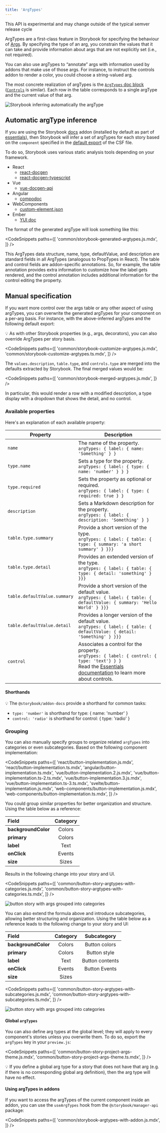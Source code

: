 ```yaml
---
title: 'ArgTypes'
---
```


<div class="aside">

This API is experimental and may change outside of the typical semver release cycle

</div>

ArgTypes are a first-class feature in Storybook for specifying the behaviour of [Args](../writing-stories/args.md). By specifying the type of an arg, you constrain the values that it can take and provide information about args that are not explicitly set (i.e., not required).

You can also use argTypes to “annotate” args with information used by addons that make use of those args. For instance, to instruct the controls addon to render a color, you could choose a string-valued arg.

The most concrete realization of argTypes is the [`ArgTypes` doc block](./doc-block-argtypes.md) ([`Controls`](./doc-block-controls.md) is similar). Each row in the table corresponds to a single argType and the current value of that arg.

![Storybook inferring automatically the argType](./doc-block-argtypes.png)

## Automatic argType inference

If you are using the Storybook [docs](../writing-docs/introduction.md) addon (installed by default as part of [essentials](../essentials/introduction.md)), then Storybook will infer a set of argTypes for each story based on the `component` specified in the [default export](./csf.md#default-export) of the CSF file.

To do so, Storybook uses various static analysis tools depending on your framework.

- React
  - [react-docgen](https://github.com/reactjs/react-docgen)
  - [react-docgen-typescript](https://github.com/styleguidist/react-docgen-typescript)
- Vue
  - [vue-docgen-api](https://github.com/vue-styleguidist/vue-styleguidist/tree/dev/packages/vue-docgen-api)
- Angular
  - [compodoc](https://compodoc.app/)
- WebComponents
  - [custom-element.json](https://github.com/webcomponents/custom-elements-json)
- Ember
  - [YUI doc](https://github.com/ember-learn/ember-cli-addon-docs-yuidoc#documenting-components)

The format of the generated argType will look something like this:

<!-- prettier-ignore-start -->

<CodeSnippets
  paths={[
    'common/storybook-generated-argtypes.js.mdx',
  ]}
/>

<!-- prettier-ignore-end -->

This ArgTypes data structure, name, type, defaultValue, and description are standard fields in all ArgTypes (analogous to PropTypes in React). The table and control fields are addon-specific annotations. So, for example, the table annotation provides extra information to customize how the label gets rendered, and the control annotation includes additional information for the control editing the property.

## Manual specification

If you want more control over the args table or any other aspect of using argTypes, you can overwrite the generated argTypes for your component on a per-arg basis. For instance, with the above-inferred argTypes and the following default export:

<div class="aside">
💡 As with other Storybook properties (e.g., args, decorators), you can also override ArgTypes per story basis.
</div>

<!-- prettier-ignore-start -->

<CodeSnippets
  paths={[
    'common/storybook-customize-argtypes.js.mdx',
    'common/storybook-customize-argtypes.ts.mdx',
  ]}
/>

<!-- prettier-ignore-end -->

The `values.description`, `table.type`, and `controls.type` are merged into the defaults extracted by Storybook. The final merged values would be:

<!-- prettier-ignore-start -->

<CodeSnippets
  paths={[
    'common/storybook-merged-argtypes.js.mdx',
  ]}
/>

<!-- prettier-ignore-end -->

In particular, this would render a row with a modified description, a type display with a dropdown that shows the detail, and no control.

### Available properties

Here's an explanation of each available property:

| Property                     | Description                                                                                                                                                                                        |
| ---------------------------- | -------------------------------------------------------------------------------------------------------------------------------------------------------------------------------------------------- |
| `name`                       | The name of the property. <br/> `argTypes: { label: { name: 'Something' } }`                                                                                                                       |
| `type.name`                  | Sets a type for the property. <br/> `argTypes: { label: { type: { name: 'number' } } }`                                                                                                            |
| `type.required`              | Sets the property as optional or required. <br/> `argTypes: { label: { type: { required: true } }`                                                                                                 |
| `description`                | Sets a Markdown description for the property. <br/> `argTypes: { label: { description: 'Something' } }`                                                                                            |
| `table.type.summary`         | Provide a short version of the type. <br/> `argTypes: { label: { table: { type: { summary: 'a short summary' } }}}`                                                                                |
| `table.type.detail`          | Provides an extended version of the type. <br/> `argTypes: { label: { table: { type: { detail: 'something' } }}}`                                                                                  |
| `table.defaultValue.summary` | Provide a short version of the default value. <br/> `argTypes: { label: { table: { defaultValue: { summary: 'Hello World' } }}}`                                                                   |
| `table.defaultValue.detail`  | Provides a longer version of the default value. <br/> `argTypes: { label: { table: { defaultValue: { detail: 'Something' } }}}`                                                                    |
| `control`                    | Associates a control for the property. <br/> `argTypes: { label: { control: { type: 'text'} } }` <br/>Read the [Essentials documentation](../essentials/controls.md) to learn more about controls. |

#### Shorthands

<div class="aside">

💡 The `@storybook/addon-docs` provide a shorthand for common tasks:

- `type: 'number'` is shorthand for type: { name: 'number' }
- `control: 'radio'` is shorthand for control: { type: 'radio' }

</div>

### Grouping

You can also manually specify groups to organize related `argTypes` into categories or even subcategories. Based on the following component implementation:

<!-- prettier-ignore-start -->

<CodeSnippets
  paths={[
    'react/button-implementation.js.mdx',
    'react/button-implementation.ts.mdx',
    'angular/button-implementation.ts.mdx',
    'vue/button-implementation.2.js.mdx',
    'vue/button-implementation.ts-2.ts.mdx',
    'vue/button-implementation.3.js.mdx',
    'vue/button-implementation.ts-3.ts.mdx',
    'svelte/button-implementation.js.mdx',
    'web-components/button-implementation.js.mdx',
    'web-components/button-implementation.ts.mdx',
  ]}
/>

<!-- prettier-ignore-end -->

You could group similar properties for better organization and structure. Using the table below as a reference:

| Field               | Category |
| :------------------ | :------: |
| **backgroundColor** |  Colors  |
| **primary**         |  Colors  |
| **label**           |   Text   |
| **onClick**         |  Events  |
| **size**            |  Sizes   |

Results in the following change into your story and UI.

<!-- prettier-ignore-start -->

<CodeSnippets
  paths={[
    'common/button-story-argtypes-with-categories.js.mdx',
    'common/button-story-argtypes-with-categories.ts.mdx',
  ]}
/>

<!-- prettier-ignore-end -->

![button story with args grouped into categories](./button-args-grouped-categories.png)

You can also extend the formula above and introduce subcategories, allowing better structuring and organization. Using the table below as a reference leads to the following change to your story and UI:

| Field               | Category |   Subcategory   |
| :------------------ | :------: | :-------------: |
| **backgroundColor** |  Colors  |  Button colors  |
| **primary**         |  Colors  |  Button style   |
| **label**           |   Text   | Button contents |
| **onClick**         |  Events  |  Button Events  |
| **size**            |  Sizes   |                 |

<!-- prettier-ignore-start -->

<CodeSnippets
  paths={[
    'common/button-story-argtypes-with-subcategories.js.mdx',
    'common/button-story-argtypes-with-subcategories.ts.mdx',
  ]}
/>

<!-- prettier-ignore-end -->

![button story with args grouped into categories](./button-args-grouped-subcategories.png)

#### Global `argTypes`

You can also define arg types at the global level; they will apply to every component's stories unless you overwrite them. To do so, export the `argTypes` key in your `preview.js`:

<!-- prettier-ignore-start -->

<CodeSnippets
  paths={[
    'common/button-story-project-args-theme.js.mdx',
    'common/button-story-project-args-theme.ts.mdx',
  ]}
/>

<!-- prettier-ignore-end -->

<div class="aside">
💡 If you define a global arg type for a story that does not have that arg (e.g. if there is no corresponding global arg definition), then the arg type will have no effect.
</div>

#### Using argTypes in addons

If you want to access the argTypes of the current component inside an addon, you can use the `useArgTypes` hook from the `@storybook/manager-api` package:

<!-- prettier-ignore-start -->

<CodeSnippets
  paths={[
    'common/storybook-argtypes-with-addon.js.mdx',
  ]}
/>

<!-- prettier-ignore-end -->
